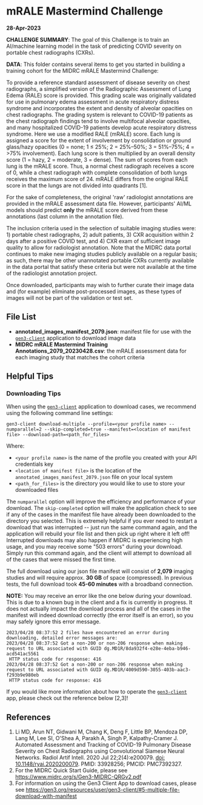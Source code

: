 # mRALE Mastermind Challenge
**28-Apr-2023**

**CHALLENGE SUMMARY**: The goal of this Challenge is to train an AI/machine learning model in the task of predicting COVID severity on portable chest radiographs (CXRs).

**DATA**: This folder contains several items to get you started in building a training cohort for the MIDRC mRALE Mastermind Challenge: 

To provide a reference standard assessment of disease severity on chest radiographs, a simplified version of the Radiographic Assessment of Lung Edema (RALE) score is provided. This grading scale was originally validated for use in pulmonary edema assessment in acute respiratory distress syndrome and incorporates the extent and density of alveolar opacities on chest radiographs. The grading system is relevant to COVID-19 patients as the chest radiograph findings tend to involve multifocal alveolar opacities, and many hospitalized COVID-19 patients develop acute respiratory distress syndrome. Here we use a modified RALE (mRALE) score. Each lung is assigned a score for the extent of involvement by consolidation or ground glass/hazy opacities (0 = none; 1 ≤ 25%; 2 = 25%–50%; 3 = 51%–75%; 4 = >75% involvement). Each lung score is then multiplied by an overall density score (1 = hazy, 2 = moderate, 3 = dense). The sum of scores from each lung is the mRALE score. Thus, a normal chest radiograph receives a score of 0, while a chest radiograph with complete consolidation of both lungs receives the maximum score of 24. mRALE differs from the original RALE score in that the lungs are not divided into quadrants [1].

For the sake of completeness, the original 'raw' radiologist annotations are provided in the mRALE assessment data file. However, participants' AI/ML models should predict **only** the mRALE score derived from these annotations (last column in the annotation file).

The inclusion criteria used in the selection of suitable imaging studies were: 1) portable chest radiographs, 2) adult patients, 3) CXR acquisition within 2 days after a positive COVID test, and 4) CXR exam of sufficient image quality to allow for radiologist annotation. Note that the MIDRC data portal continues to make new imaging studies publicly available on a regular basis; as such, there may be other unannotated portable CXRs currently available in the data portal that satisfy these criteria but were not available at the time of the radiologist annotation project.

Once downloaded, participants may wish to further curate their image data and (for example) eliminate post-processed images, as these types of images will not be part of the validation or test set.

## File List
* **annotated_images_manifest_2079.json**: manifest file for use with the [`gen3-client`](https://github.com/uc-cdis/cdis-data-client/releases/latest) application to download image data
* **MIDRC mRALE Mastermind Training Annotations_2079_20230428.csv**: the mRALE assessment data for each imaging study that matches the cohort criteria

## Helpful Tips

### Downloading Tips
When using the [`gen3-client`](https://github.com/uc-cdis/cdis-data-client/releases/latest) application to download cases, we recommend using the following command line settings:

`gen3-client download-multiple --profile=<your profile name> --numparallel=2 --skip-completed=true --manifest=<location of manifest file> --download-path=<path_for_files>`

Where:
* `<your profile name>` is the name of the profile you created with your API credentials key
* `<location of manifest file>` is the location of the `annotated_images_manifest_2079.json` file on your local system
* `<path_for_files>` is the directory you would like to use to store your downloaded files

The `numparallel` option will improve the efficiency and performance of your download. The `skip-completed` option will make the application check to see if any of the cases in the manifest file have already been downloaded to the directory you selected. This is extremely helpful if you ever need to restart a download that was interrupted -- just run the same command again, and the application will rebuild your file list and then pick up right where it left off! Interrupted downloads may also happen if MIDRC is experiencing high usage, and you may receive some "503 errors" during your download. Simply run this command again, and the client will attempt to download all of the cases that were missed the first time.

The full download using our json file manifest will consist of **2,079** imaging studies and will require approx. **30 GB** of space (compressed). In previous tests, the full download took **45-60 minutes** with a broadband connection.

**NOTE:** You may receive an error like the one below during your download. This is due to a known bug in the client and a fix is currently in progress. It does not actually impact the download process and all of the cases in the manifest will indeed download correctly (the error itself is an error), so you may safely ignore this error message.

```
2023/04/28 08:37:52 2 files have encountered an error during downloading, detailed error messages are:
2023/04/28 08:37:52 Got a non-200 or non-206 response when making request to URL associated with GUID dg.MD1R/8da932f4-e28e-4eba-b946-acd541ac5561
 HTTP status code for response: 416
2023/04/28 08:37:52 Got a non-200 or non-206 response when making request to URL associated with GUID dg.MD1R/4009d590-3055-403b-aac3-f293b9e980eb
 HTTP status code for response: 416
 ```

If you would like more information about how to operate the [`gen3-client`](https://github.com/uc-cdis/cdis-data-client/releases/latest) app, please check out the reference below [2,3]!


## References
1.  Li MD, Arun NT, Gidwani M, Chang K, Deng F, Little BP, Mendoza DP, Lang M, Lee SI, O'Shea A, Parakh A, Singh P, Kalpathy-Cramer J. Automated Assessment and Tracking of COVID-19 Pulmonary Disease Severity on Chest Radiographs using Convolutional Siamese Neural Networks. Radiol Artif Intell. 2020 Jul 22;2(4):e200079. [doi: 10.1148/ryai.2020200079](https://doi.org/10.1148/ryai.2020200079). PMID: 33928256; PMCID: PMC7392327.
2.  For the MIDRC Quick Start Guide, please see https://www.midrc.org/s/Gen3-MIDRC-QRGv2.pdf
3.  For information on using the Gen3 Client App to download cases, please see https://gen3.org/resources/user/gen3-client/#5-multiple-file-download-with-manifest
